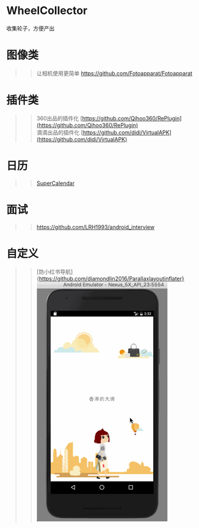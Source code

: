 # WheelCollector
收集轮子，方便产出

图像类
==
>>让相机使用更简单 https://github.com/Fotoapparat/Fotoapparat



插件类
==
>>360出品的插件化 [https://github.com/Qihoo360/RePlugin](https://github.com/Qihoo360/RePlugin)</br>
>>滴滴出品的插件化 [https://github.com/didi/VirtualAPK](https://github.com/didi/VirtualAPK)


日历
==
>>[SuperCalendar](https://github.com/MagicMashRoom/SuperCalendar)


面试
==
>>https://github.com/LRH1993/android_interview

自定义
==
>>[防小红书导航]{https://github.com/diamondlin2016/Parallaxlayoutinflater}
![防小红书](https://raw.githubusercontent.com/Troll4it/WheelCollector/master/%E4%BB%BF%E5%B0%8F%E7%BA%A2%E4%B9%A6.gif)

